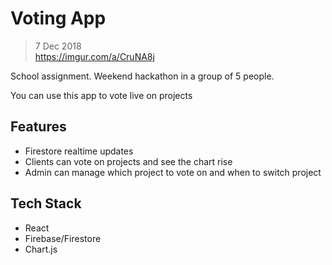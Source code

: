 # Voting App

> 7 Dec 2018  
> https://imgur.com/a/CruNA8j

School assignment. Weekend hackathon in a group of 5 people.

You can use this app to vote live on projects

## Features

- Firestore realtime updates
- Clients can vote on projects and see the chart rise
- Admin can manage which project to vote on and when to switch project

## Tech Stack

- React
- Firebase/Firestore
- Chart.js
